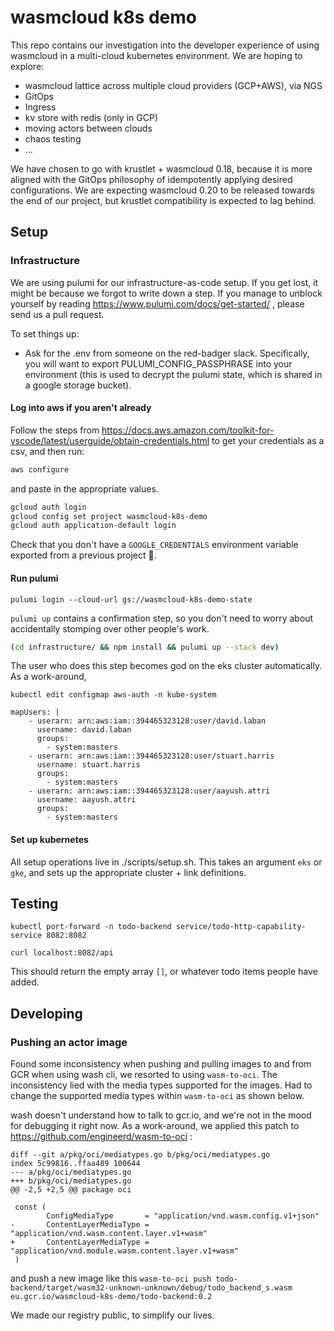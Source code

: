 # wasmcloud k8s demo

This repo contains our investigation into the developer experience of using wasmcloud in a multi-cloud kubernetes environment. We are hoping to explore:

- wasmcloud lattice across multiple cloud providers (GCP+AWS), via NGS
- GitOps
- Ingress
- kv store with redis (only in GCP)
- moving actors between clouds
- chaos testing
- ...

We have chosen to go with krustlet + wasmcloud 0.18, because it is more aligned with the GitOps philosophy of idempotently applying desired configurations. We are expecting wasmcloud 0.20 to be released towards the end of our project, but krustlet compatibility is expected to lag behind.

## Setup

### Infrastructure

We are using pulumi for our infrastructure-as-code setup. If you get lost, it might be because we forgot to write down a step. If you manage to unblock yourself by reading https://www.pulumi.com/docs/get-started/ , please send us a pull request.

To set things up:

- Ask for the .env from someone on the red-badger slack. Specifically, you will want to export PULUMI_CONFIG_PASSPHRASE into your environment (this is used to decrypt the pulumi state, which is shared in a google storage bucket).

#### Log into aws if you aren't already

Follow the steps from https://docs.aws.amazon.com/toolkit-for-vscode/latest/userguide/obtain-credentials.html to get your credentials as a csv, and then run:

```bash
aws configure
```

and paste in the appropriate values.

```bash
gcloud auth login
gcloud config set project wasmcloud-k8s-demo
gcloud auth application-default login
```

Check that you don't have a `GOOGLE_CREDENTIALS` environment variable exported from a previous project 🙈.

#### Run pulumi

`pulumi login --cloud-url gs://wasmcloud-k8s-demo-state`

`pulumi up` contains a confirmation step, so you don't need to worry about accidentally stomping over other people's work.

```bash
(cd infrastructure/ && npm install && pulumi up --stack dev)
```

The user who does this step becomes god on the eks cluster automatically. As a work-around,

```
kubectl edit configmap aws-auth -n kube-system
```

```
mapUsers: |
    - userarn: arn:aws:iam::394465323128:user/david.laban
      username: david.laban
      groups:
        - system:masters
    - userarn: arn:aws:iam::394465323128:user/stuart.harris
      username: stuart.harris
      groups:
        - system:masters
    - userarn: arn:aws:iam::394465323128:user/aayush.attri
      username: aayush.attri
      groups:
        - system:masters
```

#### Set up kubernetes

All setup operations live in ./scripts/setup.sh. This takes an argument `eks` or `gke`, and sets up the appropriate cluster + link definitions.

## Testing

```
kubectl port-forward -n todo-backend service/todo-http-capability-service 8082:8082
```

```
curl localhost:8082/api
```

This should return the empty array `[]`, or whatever todo items people have added.

## Developing

### Pushing an actor image

Found some inconsistency when pushing and pulling images to and from GCR when using wash cli, we resorted to using `wasm-to-oci`. The inconsistency lied with the media types supported for the images. Had to change the supported media types within `wasm-to-oci` as shown below.

wash doesn't understand how to talk to gcr.io, and we're not in the mood for debugging it right now. As a work-around, we applied this patch to https://github.com/engineerd/wasm-to-oci :

```
diff --git a/pkg/oci/mediatypes.go b/pkg/oci/mediatypes.go
index 5c99816..ffaa489 100644
--- a/pkg/oci/mediatypes.go
+++ b/pkg/oci/mediatypes.go
@@ -2,5 +2,5 @@ package oci

 const (
        ConfigMediaType       = "application/vnd.wasm.config.v1+json"
-       ContentLayerMediaType = "application/vnd.wasm.content.layer.v1+wasm"
+       ContentLayerMediaType = "application/vnd.module.wasm.content.layer.v1+wasm"
 )
```

and push a new image like this `wasm-to-oci push todo-backend/target/wasm32-unknown-unknown/debug/todo_backend_s.wasm eu.gcr.io/wasmcloud-k8s-demo/todo-backend:0.2`

We made our registry public, to simplify our lives.
